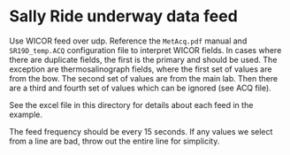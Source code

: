 # Sally Ride underway data feed

Use WICOR feed over udp.
Reference the `MetAcq.pdf` manual and `SR19D_temp.ACQ` configuration file
to interpret WICOR fields.
In cases where there are duplicate fields, the first is the primary and should
be used.
The exception are thermosalinograph fields, where the first set of values are from the bow.
The second set of values are from the main lab.
Then there are a third and fourth set of values which can be ignored (see ACQ file).

See the excel file in this directory for details about each feed in the example.

The feed frequency should be every 15 seconds.
If any values we select from a line are bad, throw out the entire line for simplicity.
